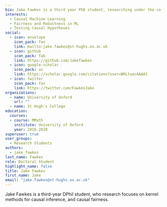 ```yaml
---
bio: Jake Fawkes is a third year PhD student, researching under the co-supervision of Dino Sejdinovic. His primary focus lies at the intersection of causality and machine learning. This involves applications of causal inference within fair machine, using machine learning to measure and estimate causal effects, and improving the performance and robustness of predictive models by incorporating causality.
interests:
  - Causal Machine Learning
  - Fairness and Robustness in ML
  - Testing Causal Hypotheses 
social:
  - icon: envelope
    icon_pack: fas
    link: mailto:jake.fawkes@st-hughs.ox.ac.uk
  - icon: github
    icon_pack: fab
    link: https://github.com/Jakefawkes
  - icon: google-scholar
    icon_pack: ai
    link: https://scholar.google.com/citations?user=BRLtuacAAAAJ
  - icon: twitter
    icon_pack: fas
    link: https://twitter.com/FawkesJake
organizations:
  - name: University of Oxford
    url: ""
  - name: St Hugh's College
education:
  courses: 
  - course: MMath
    institute: University of Oxford
    year: 2016-2020
superuser: true
user_groups:
  - Research Students
authors:
  - jake_fawkes
last_name: Fawkes
role: Doctoral Student
highlight_name: false
title: Jake Fawkes
first_name: Jake
email: "jake.fawkes@st-hughs.ox.ac.uk"
---
```

Jake Fawkes is a third-year DPhil student, who research focuses on kernel methods
for causal inference, and causal fairness.
